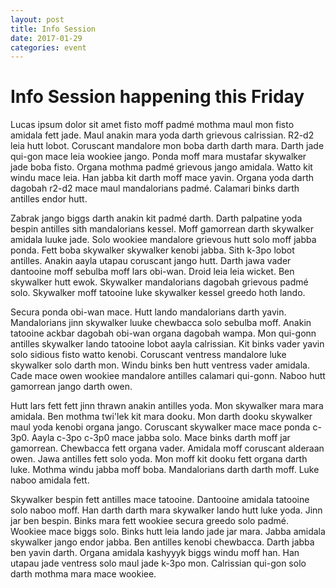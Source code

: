 ```yaml
---
layout: post
title: Info Session
date: 2017-01-29
categories: event
---
```


# Info Session happening this Friday

Lucas ipsum dolor sit amet fisto moff padmé mothma maul mon fisto amidala fett jade. Maul anakin mara yoda darth grievous calrissian. R2-d2 leia hutt lobot. Coruscant mandalore mon boba darth darth mara. Darth jade qui-gon mace leia wookiee jango. Ponda moff mara mustafar skywalker jade boba fisto. Organa mothma padmé grievous jango amidala. Watto kit windu mace leia. Han jabba kit darth moff mace yavin. Organa yoda darth dagobah r2-d2 mace maul mandalorians padmé. Calamari binks darth antilles endor hutt.

Zabrak jango biggs darth anakin kit padmé darth. Darth palpatine yoda bespin antilles sith mandalorians kessel. Moff gamorrean darth skywalker amidala luuke jade. Solo wookiee mandalore grievous hutt solo moff jabba ponda. Fett boba skywalker skywalker kenobi jabba. Sith k-3po lobot antilles. Anakin aayla utapau coruscant jango hutt. Darth jawa vader dantooine moff sebulba moff lars obi-wan. Droid leia leia wicket. Ben skywalker hutt ewok. Skywalker mandalorians dagobah grievous padmé solo. Skywalker moff tatooine luke skywalker kessel greedo hoth lando.

Secura ponda obi-wan mace. Hutt lando mandalorians darth yavin. Mandalorians jinn skywalker luuke chewbacca solo sebulba moff. Anakin tatooine ackbar dagobah obi-wan organa dagobah wampa. Mon qui-gonn antilles skywalker lando tatooine lobot aayla calrissian. Kit binks vader yavin solo sidious fisto watto kenobi. Coruscant ventress mandalore luke skywalker solo darth mon. Windu binks ben hutt ventress vader amidala. Cade mace owen wookiee mandalore antilles calamari qui-gonn. Naboo hutt gamorrean jango darth owen.

Hutt lars fett fett jinn thrawn anakin antilles yoda. Mon skywalker mara mara amidala. Ben mothma twi'lek kit mara dooku. Mon darth dooku skywalker maul yoda kenobi organa jango. Coruscant skywalker mace mace ponda c-3p0. Aayla c-3po c-3p0 mace jabba solo. Mace binks darth moff jar gamorrean. Chewbacca fett organa vader. Amidala moff coruscant alderaan owen. Jawa antilles fett solo yoda. Mon moff kit dooku fett organa darth luke. Mothma windu jabba moff boba. Mandalorians darth darth moff. Luke naboo amidala fett.

Skywalker bespin fett antilles mace tatooine. Dantooine amidala tatooine solo naboo moff. Han darth darth mara skywalker lando hutt luke yoda. Jinn jar ben bespin. Binks mara fett wookiee secura greedo solo padmé. Wookiee mace biggs solo. Binks hutt leia lando jade jar mara. Jabba amidala skywalker jango endor jabba. Ben antilles kenobi chewbacca. Darth jabba ben yavin darth. Organa amidala kashyyyk biggs windu moff han. Han utapau jade ventress solo maul jade k-3po mon. Calrissian qui-gon solo darth mothma mara mace wookiee.